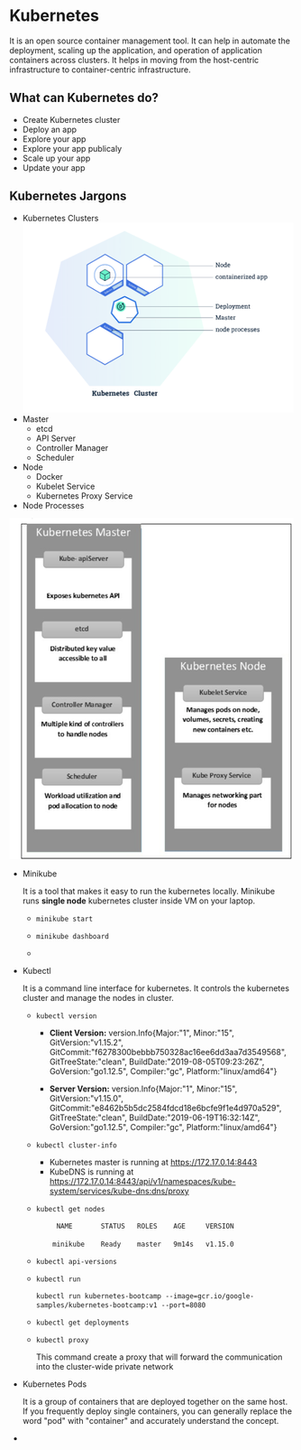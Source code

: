# Kubernetes

It is an open source container management tool. It can help in automate the deployment, scaling up the application, and operation of application containers across clusters. It helps in moving from the host-centric infrastructure to container-centric infrastructure.

## What can Kubernetes do?
-   Create Kubernetes cluster
-   Deploy an app
-   Explore your app
-   Explore your app publicaly
-   Scale up your app
-   Update your app


## Kubernetes Jargons
-   Kubernetes Clusters
    ![alt text](https://github.com/konicapatait/kubernetes/blob/master/images/kubernetes-clusters.png "kubernetes Cluster")
-   Master
    -   etcd
    -   API Server
    -   Controller Manager
    -   Scheduler
-   Node
    -   Docker
    -   Kubelet Service
    -   Kubernetes Proxy Service
-   Node Processes

![alt text](https://github.com/konicapatait/kubernetes/blob/master/images/kubernetes-arch.png "kubernetes Components")

-   Minikube

    It is a tool that makes it easy to run the kubernetes locally. Minikube runs **single node** kubernetes cluster inside VM on your laptop.

    -   `minikube start`

    -   `minikube dashboard`

    -   

-   Kubectl

    It is a command line interface for kubernetes. It controls the kubernetes cluster and manage the nodes in cluster.

    -   `kubectl version`

        -   <b>Client Version:</b> version.Info{Major:"1", Minor:"15", GitVersion:"v1.15.2", GitCommit:"f6278300bebbb750328ac16ee6dd3aa7d3549568", GitTreeState:"clean", BuildDate:"2019-08-05T09:23:26Z", GoVersion:"go1.12.5", Compiler:"gc", Platform:"linux/amd64"}

        -   <b>Server Version:</b> version.Info{Major:"1", Minor:"15", GitVersion:"v1.15.0", GitCommit:"e8462b5b5dc2584fdcd18e6bcfe9f1e4d970a529", GitTreeState:"clean", BuildDate:"2019-06-19T16:32:14Z", GoVersion:"go1.12.5", Compiler:"gc", Platform:"linux/amd64"}

    -   `kubectl cluster-info`
    
        -   Kubernetes master is running at https://172.17.0.14:8443
        -   KubeDNS is running at https://172.17.0.14:8443/api/v1/namespaces/kube-system/services/kube-dns:dns/proxy

    -   `kubectl get nodes`

                 NAME       STATUS   ROLES    AGE     VERSION

                minikube    Ready    master   9m14s   v1.15.0 
    
    -   `kubectl api-versions`

    -   `kubectl run`
    
            kubectl run kubernetes-bootcamp --image=gcr.io/google-samples/kubernetes-bootcamp:v1 --port=8080

    -   `kubectl get deployments`

    -   `kubectl proxy`

        This command create a proxy that will forward the communication into the cluster-wide private network

-   Kubernetes Pods

    It is a group of containers that are deployed together on the same host. If you frequently deploy single containers, you can generally replace the word "pod" with "container" and accurately understand the concept.

-   